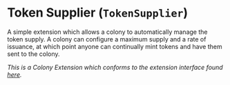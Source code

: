 # Token Supplier (`TokenSupplier`)

A simple extension which allows a colony to automatically manage the
token supply. A colony can configure a maximum supply and a rate of issuance,
at which point anyone can continually mint tokens and have them sent
to the colony.

_This is a Colony Extension which conforms to the extension interface found [here](icolonyextension.md)._
